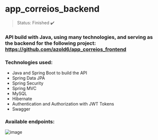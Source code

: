 <h1>app_correios_backend</h1>

>Status: Finished ✔️

### API build with Java, using many technologies, and serving as the backend for the following project: https://github.com/azold6/app_correios_frontend

### Technologies used:

+ Java and Spring Boot to build the API
+ Spring Data JPA
+ Spring Security
+ Spring MVC
+ MySQL
+ Hibernate
+ Authentication and Authorization with JWT Tokens
+ Swagger

### Available endpoints:
![image](https://user-images.githubusercontent.com/80921933/159066452-2beccf49-df79-49fc-acea-aab5cc740ac7.png)
